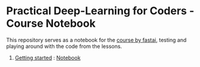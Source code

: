 # Practical Deep-Learning for Coders - Course Notebook
This repository serves as a notebook for the [course by fastai](https://course.fast.ai/), testing and playing around with the code from the lessons.

1) [Getting started](https://course.fast.ai/Lessons/lesson1.html) : [Notebook](/tree/main/Part%201/Lesson%201)